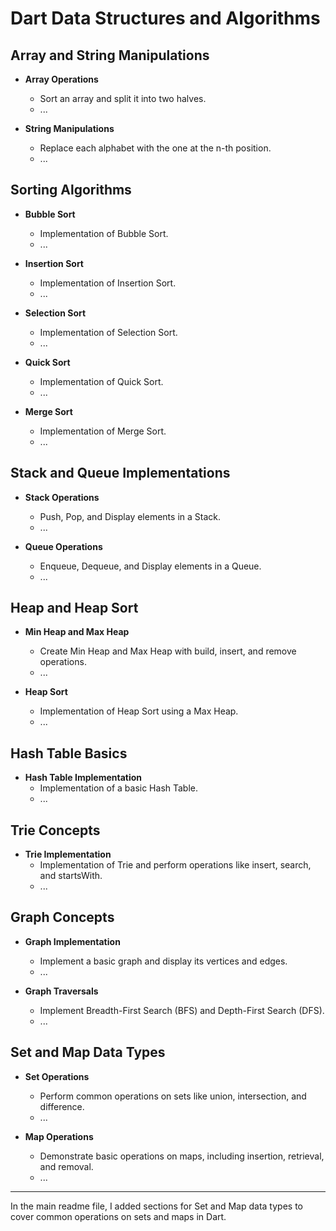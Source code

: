 # Dart Data Structures and Algorithms

## Array and String Manipulations

- **Array Operations**
  - Sort an array and split it into two halves.
  - ...

- **String Manipulations**
  - Replace each alphabet with the one at the n-th position.
  - ...

## Sorting Algorithms

- **Bubble Sort**
  - Implementation of Bubble Sort.
  - ...

- **Insertion Sort**
  - Implementation of Insertion Sort.
  - ...

- **Selection Sort**
  - Implementation of Selection Sort.
  - ...

- **Quick Sort**
  - Implementation of Quick Sort.
  - ...

- **Merge Sort**
  - Implementation of Merge Sort.
  - ...

## Stack and Queue Implementations

- **Stack Operations**
  - Push, Pop, and Display elements in a Stack.
  - ...

- **Queue Operations**
  - Enqueue, Dequeue, and Display elements in a Queue.
  - ...

## Heap and Heap Sort

- **Min Heap and Max Heap**
  - Create Min Heap and Max Heap with build, insert, and remove operations.
  - ...

- **Heap Sort**
  - Implementation of Heap Sort using a Max Heap.
  - ...

## Hash Table Basics

- **Hash Table Implementation**
  - Implementation of a basic Hash Table.
  - ...

## Trie Concepts

- **Trie Implementation**
  - Implementation of Trie and perform operations like insert, search, and startsWith.
  - ...

## Graph Concepts

- **Graph Implementation**
  - Implement a basic graph and display its vertices and edges.
  - ...

- **Graph Traversals**
  - Implement Breadth-First Search (BFS) and Depth-First Search (DFS).
  - ...

## Set and Map Data Types

- **Set Operations**
  - Perform common operations on sets like union, intersection, and difference.
  - ...

- **Map Operations**
  - Demonstrate basic operations on maps, including insertion, retrieval, and removal.
  - ...

---
In the main readme file, I added sections for Set and Map data types to cover common operations on sets and maps in Dart.